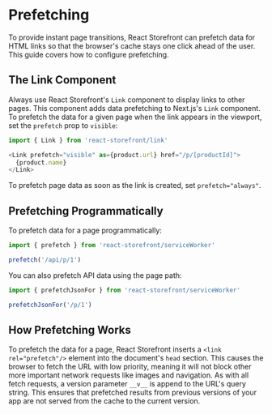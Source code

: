 # Prefetching

To provide instant page transitions, React Storefront can prefetch data for HTML links so that the browser's cache stays one click ahead of the user.  This guide covers how to configure prefetching.

## The Link Component

Always use React Storefront's `Link` component to display links to other pages.  This component adds data prefetching to Next.js's `Link` component. To prefetch the data for a given page when the link appears in the viewport, set the `prefetch` prop to `visible`:

```js
import { Link } from 'react-storefront/link'

<Link prefetch="visible" as={product.url} href="/p/[productId]">
  {product.name}
</Link>
```

To prefetch page data as soon as the link is created, set `prefetch="always"`.

## Prefetching Programmatically

To prefetch data for a page programmatically:

```js
import { prefetch } from 'react-storefront/serviceWorker'

prefetch('/api/p/1')
```

You can also prefetch API data using the page path:

```js
import { prefetchJsonFor } from 'react-storefront/serviceWorker'

prefetchJsonFor('/p/1')
```

## How Prefetching Works

To prefetch the data for a page, React Storefront inserts a `<link rel="prefetch"/>` element into the document's `head` section.  This causes the browser to fetch the URL with low priority, meaning it will not block other more important network requests like images and navigation.  As with all fetch requests, a version parameter `__v__` is append to the URL's query string.  This ensures that prefetched results from previous versions of your app are not served from the cache to the current version.

